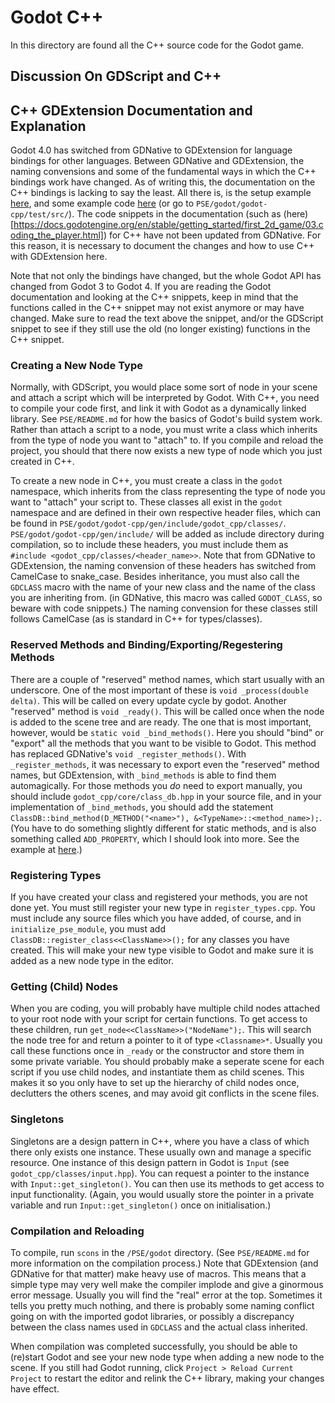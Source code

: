 # Godot C++

In this directory are found all the C++ source code for the Godot game.

## Discussion On GDScript and C++

## C++ GDExtension Documentation and Explanation

Godot 4.0 has switched from GDNative to GDExtension for language bindings for other languages. Between GDNative and GDExtension, the naming convensions and some of the fundamental ways in which the C++ bindings work have changed. As of writing this, the documentation on the C++ bindings is lacking to say the least. All there is, is the setup example [here](https://docs.godotengine.org/en/stable/tutorials/scripting/gdextension/gdextension_cpp_example.html), and some example code [here](https://github.com/godotengine/godot-cpp/tree/master/test/src) (or go to `PSE/godot/godot-cpp/test/src/`). The code snippets in the documentation (such as (here)[https://docs.godotengine.org/en/stable/getting_started/first_2d_game/03.coding_the_player.html]) for C++ have not been updated from GDNative. For this reason, it is necessary to document the changes and how to use C++ with GDExtension here.

Note that not only the bindings have changed, but the whole Godot API has changed from Godot 3 to Godot 4. If you are reading the Godot documentation and looking at the C++ snippets, keep in mind that the functions called in the C++ snippet may not exist anymore or may have changed. Make sure to read the text above the snippet, and/or the GDScript snippet to see if they still use the old (no longer existing) functions in the C++ snippet.

### Creating a New Node Type

Normally, with GDScript, you would place some sort of node in your scene and attach a script which will be interpreted by Godot. With C++, you need to compile your code first, and link it with Godot as a dynamically linked library. See `PSE/README.md` for how the basics of Godot's build system work. Rather than attach a script to a node, you must write a class which inherits from the type of node you want to "attach" to. If you compile and reload the project, you should that there now exists a new type of node which you just created in C++.

To create a new node in C++, you must create a class in the `godot` namespace, which inherits from the class representing the type of node you want to "attach" your script to. These classes all exist in the `godot` namespace and are defined in their own respective header files, which can be found in `PSE/godot/godot-cpp/gen/include/godot_cpp/classes/`. `PSE/godot/godot-cpp/gen/include/` will be added as include directory during compilation, so to include these headers, you must include them as `#include <godot_cpp/classes/<header_name>>`. Note that from GDNative to GDExtension, the naming convension of these headers has switched from CamelCase to snake_case. Besides inheritance, you must also call the `GDCLASS` macro with the name of your new class and the name of the class you are inheriting from. (in GDNative, this macro was called `GODOT_CLASS`, so beware with code snippets.) The naming convension for these classes still follows CamelCase (as is standard in C++ for types/classes).

### Reserved Methods and Binding/Exporting/Regestering Methods

There are a couple of "reserved" method names, which start usually with an underscore. One of the most important of these is `void _process(double delta)`. This will be called on every update cycle by godot. Another "reserved" method is `void _ready()`. This will be called once when the node is added to the scene tree and are ready. The one that is most important, however, would be `static void _bind_methods()`. Here you should "bind" or "export" all the methods that you want to be visible to Godot. This method has replaced GDNative's `void _register_methods()`. With `_register_methods`, it was necessary to export even the "reserved" method names, but GDExtension, with `_bind_methods` is able to find them automagically. For those methods you *do* need to export manually, you should include `godot_cpp/core/class_db.hpp` in your source file, and in your implementation of `_bind_methods`, you should add the statement `ClassDB::bind_method(D_METHOD("<name>"), &<TypeName>::<method_name>);`. (You have to do something slightly different for static methods, and is also something called `ADD_PROPERTY`, which I should look into more. See the example at [here](https://github.com/godotengine/godot-cpp/blob/master/test/src/example.cpp).)

### Registering Types

If you have created your class and registered your methods, you are not done yet. You must still register your new type in `register_types.cpp`. You must include any source files which you have added, of course, and in `initialize_pse_module`, you must add `ClassDB::register_class<<ClassName>>();` for any classes you have created. This will make your new type visible to Godot and make sure it is added as a new node type in the editor.

### Getting (Child) Nodes

When you are coding, you will probably have multiple child nodes attached to your root node with your script for certain functions. To get access to these children, run `get_node<<ClassName>>("NodeName");`. This will search the node tree for <NodeName> and return a pointer to it of type `<Classname>*`. Usually you call these functions once in `_ready` or the constructor and store them in some private variable. You should probably make a seperate scene for each script if you use child nodes, and instantiate them as child scenes. This makes it so you only have to set up the hierarchy of child nodes once, declutters the others scenes, and may avoid git conflicts in the scene files.

### Singletons

Singletons are a design pattern in C++, where you have a class of which there only exists one instance. These usually own and manage a specific resource. One instance of this design pattern in Godot is `Input` (see `godot_cpp/classes/input.hpp`). You can request a pointer to the instance with `Input::get_singleton()`. You can then use its methods to get access to input functionality. (Again, you would usually store the pointer in a private variable and run `Input::get_singleton()` once on initialisation.)

### Compilation and Reloading

To compile, run `scons` in the `/PSE/godot` directory. (See `PSE/README.md` for more information on the compilation process.) Note that GDExtension (and GDNative for that matter) make heavy use of macros. This means that a simple type may very well make the compiler implode and give a ginormous error message. Usually you will find the "real" error at the top. Sometimes it tells you pretty much nothing, and there is probably some naming conflict going on with the imported godot libraries, or possibly a discrepancy between the class names used in `GDCLASS` and the actual class inherited.

When compilation was completed successfully, you should be able to (re)start Godot and see your new node type when adding a new node to the scene. If you still had Godot running, click `Project > Reload Current Project` to restart the editor and relink the C++ library, making your changes have effect.